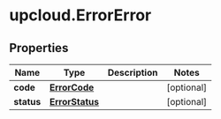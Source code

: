 # upcloud.ErrorError

## Properties
Name | Type | Description | Notes
------------ | ------------- | ------------- | -------------
**code** | [**ErrorCode**](ErrorCode.md) |  | [optional] 
**status** | [**ErrorStatus**](ErrorStatus.md) |  | [optional] 


